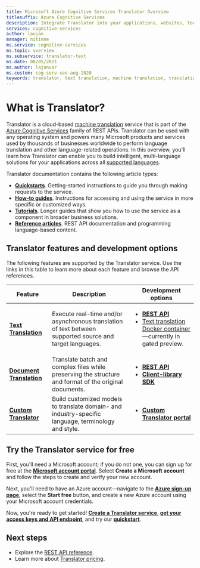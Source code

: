 ```yaml
---
title: Microsoft Azure Cognitive Services Translator Overview
titlesuffix: Azure Cognitive Services
description: Integrate Translator into your applications, websites, tools, and other solutions to provide multi-language user experiences.
services: cognitive-services
author: laujan
manager: nitinme
ms.service: cognitive-services
ms.topic: overview
ms.subservice: translator-text
ms.date: 08/05/2021
ms.author: lajanuar
ms.custom: cog-serv-seo-aug-2020
keywords: translator, text translation, machine translation, translation service, custom translator
---
```

# What is Translator?

 Translator is a cloud-based [machine translation](https://www.microsoft.com/translator/business/machine-translation/#howtext) service that is part of the [Azure Cognitive Services](../../index.yml?panel=ai&pivot=products) family of REST APIs.  Translator can be used with any operating system and powers many Microsoft products and services used by thousands of businesses worldwide to perform language translation and other language-related operations. In this overview, you'll learn how Translator can enable you to build intelligent, multi-language solutions for your applications across all [supported languages](./language-support.md).

Translator documentation contains the following article types:

* [**Quickstarts**](quickstart-translator.md). Getting-started instructions to guide you through making requests to the service.
* [**How-to guides**](translator-how-to-signup.md). Instructions for accessing and using the service in more specific or customized ways.
* [**Tutorials**](/ai-builder/flow-text-translation?toc=/azure/cognitive-services/translator/toc.json&bc=/azure/cognitive-services/translator/breadcrumb/toc.json). Longer guides that show you how to use the service as a component in broader business solutions.
* [**Reference articles**](reference/v3-0-reference.md). REST API documentation and programming language-based content.

## Translator features and development options

The following features are supported by the Translator service. Use the links in this table to learn more about each feature and browse the API references.

| Feature | Description | Development options |
|----------|-------------|--------------------------|
| [**Text Translation**](text-translation-overview.md) | Execute real-time and/or asynchronous translation of text between supported source and target languages. | <ul><li>[**REST API**](reference/rest-api-guide.md) </li><li>[Text translation Docker container](/containers/translator-how-to-install-container)—currently in gated preview.</li></ul> |
| [**Document Translation**](document-translation/overview.md) | Translate batch and complex files while preserving the structure and format of the original documents. | <ul><li>[**REST API**](document-translation/reference/rest-api-guide.md)</li><li>[**Client-library SDK**](document-translation/client-sdks.md)</li></ul> |
| [**Custom Translator**](custom-translator/overview.md) | Build customized models to translate domain- and industry-specific language, terminology and style. | <ul><li>[**Custom Translator portal**](https://portal.customtranslator.azure.ai/)</li></ul> |

## Try the Translator service for free

First, you'll need a Microsoft account; if you do not one, you can sign up for free at the [**Microsoft account portal**](https://account.microsoft.com/account).  Select **Create a Microsoft account** and follow the steps to create and verify your new account.

Next, you'll need to  have an Azure account—navigate to the [**Azure sign-up page**](https://azure.microsoft.com/free/ai/), select the **Start free** button, and create a new Azure account using your Microsoft account credentials.

Now, you're ready to get started! [**Create a Translator service**](translator-how-to-signup.md "Go to the Azure portal."), [**get your access keys and API endpoint**](translator-how-to-signup.md#authentication-keys-and-endpoint-url "An endpoint URL and read-only key are required for authentication."), and try our [**quickstart**](quickstart-translator.md "Learn to use Translator via REST.").

## Next steps

* Explore the [REST API reference](./reference/v3-0-reference.md).
* Learn more about [Translator pricing](https://azure.microsoft.com/pricing/details/cognitive-services/translator-text-api/).
